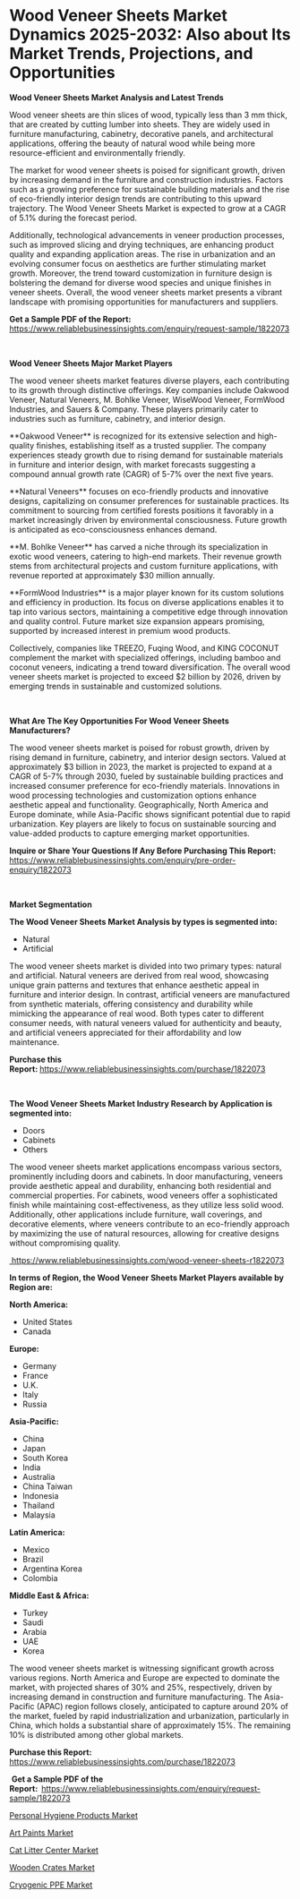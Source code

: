 <p><h1>Wood Veneer Sheets Market Dynamics 2025-2032: Also about Its Market Trends, Projections, and Opportunities</h1></p><p><strong>Wood Veneer Sheets Market Analysis and Latest Trends</strong></p>
<p><p>Wood veneer sheets are thin slices of wood, typically less than 3 mm thick, that are created by cutting lumber into sheets. They are widely used in furniture manufacturing, cabinetry, decorative panels, and architectural applications, offering the beauty of natural wood while being more resource-efficient and environmentally friendly. </p><p>The market for wood veneer sheets is poised for significant growth, driven by increasing demand in the furniture and construction industries. Factors such as a growing preference for sustainable building materials and the rise of eco-friendly interior design trends are contributing to this upward trajectory. The Wood Veneer Sheets Market is expected to grow at a CAGR of 5.1% during the forecast period. </p><p>Additionally, technological advancements in veneer production processes, such as improved slicing and drying techniques, are enhancing product quality and expanding application areas. The rise in urbanization and an evolving consumer focus on aesthetics are further stimulating market growth. Moreover, the trend toward customization in furniture design is bolstering the demand for diverse wood species and unique finishes in veneer sheets. Overall, the wood veneer sheets market presents a vibrant landscape with promising opportunities for manufacturers and suppliers.</p></p>
<p><strong>Get a Sample PDF of the Report:&nbsp;</strong> <a href="https://www.reliablebusinessinsights.com/enquiry/request-sample/1822073?utm_campaign=113&utm_medium=2&utm_source=Github&utm_content=ia&utm_term=04042025&utm_id=wood-veneer-sheets">https://www.reliablebusinessinsights.com/enquiry/request-sample/1822073</a></p>
<p>&nbsp;</p>
<p><strong>Wood Veneer Sheets Major Market Players</strong></p>
<p><p>The wood veneer sheets market features diverse players, each contributing to its growth through distinctive offerings. Key companies include Oakwood Veneer, Natural Veneers, M. Bohlke Veneer, WiseWood Veneer, FormWood Industries, and Sauers & Company. These players primarily cater to industries such as furniture, cabinetry, and interior design.</p><p>**Oakwood Veneer** is recognized for its extensive selection and high-quality finishes, establishing itself as a trusted supplier. The company experiences steady growth due to rising demand for sustainable materials in furniture and interior design, with market forecasts suggesting a compound annual growth rate (CAGR) of 5-7% over the next five years.</p><p>**Natural Veneers** focuses on eco-friendly products and innovative designs, capitalizing on consumer preferences for sustainable practices. Its commitment to sourcing from certified forests positions it favorably in a market increasingly driven by environmental consciousness. Future growth is anticipated as eco-consciousness enhances demand.</p><p>**M. Bohlke Veneer** has carved a niche through its specialization in exotic wood veneers, catering to high-end markets. Their revenue growth stems from architectural projects and custom furniture applications, with revenue reported at approximately $30 million annually. </p><p>**FormWood Industries** is a major player known for its custom solutions and efficiency in production. Its focus on diverse applications enables it to tap into various sectors, maintaining a competitive edge through innovation and quality control. Future market size expansion appears promising, supported by increased interest in premium wood products.</p><p>Collectively, companies like TREEZO, Fuqing Wood, and KING COCONUT complement the market with specialized offerings, including bamboo and coconut veneers, indicating a trend toward diversification. The overall wood veneer sheets market is projected to exceed $2 billion by 2026, driven by emerging trends in sustainable and customized solutions.</p></p>
<p>&nbsp;</p>
<p><strong>What Are The Key Opportunities For Wood Veneer Sheets Manufacturers?</strong></p>
<p><p>The wood veneer sheets market is poised for robust growth, driven by rising demand in furniture, cabinetry, and interior design sectors. Valued at approximately $3 billion in 2023, the market is projected to expand at a CAGR of 5-7% through 2030, fueled by sustainable building practices and increased consumer preference for eco-friendly materials. Innovations in wood processing technologies and customization options enhance aesthetic appeal and functionality. Geographically, North America and Europe dominate, while Asia-Pacific shows significant potential due to rapid urbanization. Key players are likely to focus on sustainable sourcing and value-added products to capture emerging market opportunities.</p></p>
<p><strong>Inquire or Share Your Questions If Any Before Purchasing This Report:</strong> <a href="https://www.reliablebusinessinsights.com/enquiry/pre-order-enquiry/1822073?utm_campaign=113&utm_medium=2&utm_source=Github&utm_content=ia&utm_term=04042025&utm_id=wood-veneer-sheets">https://www.reliablebusinessinsights.com/enquiry/pre-order-enquiry/1822073</a></p>
<p>&nbsp;</p>
<p><strong>Market Segmentation</strong></p>
<p><strong>The Wood Veneer Sheets Market Analysis by types is segmented into:</strong></p>
<p><ul><li>Natural</li><li>Artificial</li></ul></p>
<p><p>The wood veneer sheets market is divided into two primary types: natural and artificial. Natural veneers are derived from real wood, showcasing unique grain patterns and textures that enhance aesthetic appeal in furniture and interior design. In contrast, artificial veneers are manufactured from synthetic materials, offering consistency and durability while mimicking the appearance of real wood. Both types cater to different consumer needs, with natural veneers valued for authenticity and beauty, and artificial veneers appreciated for their affordability and low maintenance.</p></p>
<p><strong>Purchase this Report:&nbsp;</strong><a href="https://www.reliablebusinessinsights.com/purchase/1822073?utm_campaign=113&utm_medium=2&utm_source=Github&utm_content=ia&utm_term=04042025&utm_id=wood-veneer-sheets">https://www.reliablebusinessinsights.com/purchase/1822073</a></p>
<p>&nbsp;</p>
<p><strong>The Wood Veneer Sheets Market Industry Research by Application is segmented into:</strong></p>
<p><ul><li>Doors</li><li>Cabinets</li><li>Others</li></ul></p>
<p><p>The wood veneer sheets market applications encompass various sectors, prominently including doors and cabinets. In door manufacturing, veneers provide aesthetic appeal and durability, enhancing both residential and commercial properties. For cabinets, wood veneers offer a sophisticated finish while maintaining cost-effectiveness, as they utilize less solid wood. Additionally, other applications include furniture, wall coverings, and decorative elements, where veneers contribute to an eco-friendly approach by maximizing the use of natural resources, allowing for creative designs without compromising quality.</p></p>
<p><a href="https://www.reliablebusinessinsights.com/wood-veneer-sheets-r1822073?utm_campaign=113&utm_medium=2&utm_source=Github&utm_content=ia&utm_term=04042025&utm_id=wood-veneer-sheets">&nbsp;https://www.reliablebusinessinsights.com/wood-veneer-sheets-r1822073</a></p>
<p><strong>In terms of Region, the Wood Veneer Sheets Market Players available by Region are:</strong></p>
<p>
    <p> <strong> North America: </strong>
        <ul>
            <li>United States</li>
            <li>Canada</li>
        </ul>
        </p> 
    <p> <strong> Europe: </strong>
        <ul>
            <li>Germany</li>
            <li>France</li>
            <li>U.K.</li>
            <li>Italy</li>
            <li>Russia</li>
        </ul>
        </p> 
    <p> <strong> Asia-Pacific: </strong>
        <ul>
            <li>China</li>
            <li>Japan</li>
            <li>South Korea</li>
            <li>India</li>
            <li>Australia</li>
            <li>China Taiwan</li>
            <li>Indonesia</li>
            <li>Thailand</li>
            <li>Malaysia</li>
        </ul>
        </p> 
    <p> <strong> Latin America: </strong>
        <ul>
            <li>Mexico</li>
            <li>Brazil</li>
            <li>Argentina Korea</li>
            <li>Colombia</li>
        </ul>
        </p> 
    <p> <strong> Middle East & Africa: </strong>
        <ul>
            <li>Turkey</li>
            <li>Saudi</li>
            <li>Arabia</li>
            <li>UAE</li>
            <li>Korea</li>
        </ul>
    </p>
    </p>
<p><p>The wood veneer sheets market is witnessing significant growth across various regions. North America and Europe are expected to dominate the market, with projected shares of 30% and 25%, respectively, driven by increasing demand in construction and furniture manufacturing. The Asia-Pacific (APAC) region follows closely, anticipated to capture around 20% of the market, fueled by rapid industrialization and urbanization, particularly in China, which holds a substantial share of approximately 15%. The remaining 10% is distributed among other global markets.</p></p>
<p><strong>Purchase this Report: </strong><a href="https://www.reliablebusinessinsights.com/purchase/1822073?utm_campaign=113&utm_medium=2&utm_source=Github&utm_content=ia&utm_term=04042025&utm_id=wood-veneer-sheets">https://www.reliablebusinessinsights.com/purchase/1822073</a></p>
<p>&nbsp;<strong>Get a Sample PDF of the Report:&nbsp;&nbsp;</strong><a href="https://www.reliablebusinessinsights.com/enquiry/request-sample/1822073?utm_campaign=113&utm_medium=2&utm_source=Github&utm_content=ia&utm_term=04042025&utm_id=wood-veneer-sheets">https://www.reliablebusinessinsights.com/enquiry/request-sample/1822073</a></p>
<p><strong></strong></p>
<p><p><a href="https://github.com/hervedeidadw/Market-Research-Report-List-1/blob/main/personal-hygiene-products-market.md?utm_campaign=113&utm_medium=2&utm_source=Github&utm_content=ia&utm_term=04042025&utm_id=wood-veneer-sheets">Personal Hygiene Products Market</a></p><p><a href="https://github.com/duzcupetriv/Market-Research-Report-List-1/blob/main/art-paints-market.md?utm_campaign=113&utm_medium=2&utm_source=Github&utm_content=ia&utm_term=04042025&utm_id=wood-veneer-sheets">Art Paints Market</a></p><p><a href="https://github.com/sukeldrage0g/Market-Research-Report-List-1/blob/main/cat-litter-center-market.md?utm_campaign=113&utm_medium=2&utm_source=Github&utm_content=ia&utm_term=04042025&utm_id=wood-veneer-sheets">Cat Litter Center Market</a></p><p><a href="https://github.com/nwogudimouix/Market-Research-Report-List-1/blob/main/wooden-crates-market.md?utm_campaign=113&utm_medium=2&utm_source=Github&utm_content=ia&utm_term=04042025&utm_id=wood-veneer-sheets">Wooden Crates Market</a></p><p><a href="https://github.com/okornevonywx/Market-Research-Report-List-1/blob/main/cryogenic-ppe-market.md?utm_campaign=113&utm_medium=2&utm_source=Github&utm_content=ia&utm_term=04042025&utm_id=wood-veneer-sheets">Cryogenic PPE Market</a></p></p>